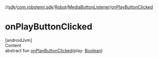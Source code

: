 //[sdk](../../../../index.md)/[com.robotemi.sdk](../../index.md)/[Robot](../index.md)/[MediaButtonListener](index.md)/[onPlayButtonClicked](on-play-button-clicked.md)



# onPlayButtonClicked  
[androidJvm]  
Content  
abstract fun [onPlayButtonClicked](on-play-button-clicked.md)(play: [Boolean](https://kotlinlang.org/api/latest/jvm/stdlib/kotlin/-boolean/index.html))  




